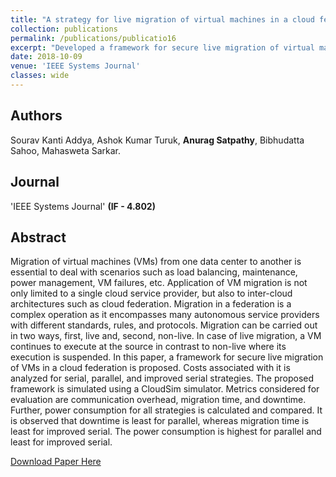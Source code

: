 ```yaml
---
title: "A strategy for live migration of virtual machines in a cloud federation"
collection: publications
permalink: /publications/publicatio16
excerpt: "Developed a framework for secure live migration of virtual machines (VMs) in a cloud federation. Costs associated with the migration were analyzed for serial, parallel, and improved serial migration strategies."
date: 2018-10-09
venue: 'IEEE Systems Journal'
classes: wide
---
```

## Authors
Sourav Kanti Addya, Ashok Kumar Turuk, **Anurag Satpathy**, Bibhudatta Sahoo, Mahasweta Sarkar.

## Journal
'IEEE Systems Journal' **(IF - 4.802)**

## Abstract
Migration of virtual machines (VMs) from one data center to another is essential to deal with scenarios such as load balancing, maintenance, power management, VM failures, etc. Application of VM migration is not only limited to a single cloud service provider, but also to inter-cloud architectures such as cloud federation. Migration in a federation is a complex operation as it encompasses many autonomous service providers with different standards, rules, and protocols. Migration can be carried out in two ways, first, live and, second, non-live. In case of live migration, a VM continues to execute at the source in contrast to non-live where its execution is suspended. In this paper, a framework for secure live migration of VMs in a cloud federation is proposed. Costs associated with it is analyzed for serial, parallel, and improved serial strategies. The proposed framework is simulated using a CloudSim simulator. Metrics considered for evaluation are communication overhead, migration time, and downtime. Further, power consumption for all strategies is calculated and compared. It is observed that downtime is least for parallel, whereas migration time is least for improved serial. The power consumption is highest for parallel and least for improved serial.

[Download Paper Here](https://ieeexplore.ieee.org/abstract/document/8486653)
